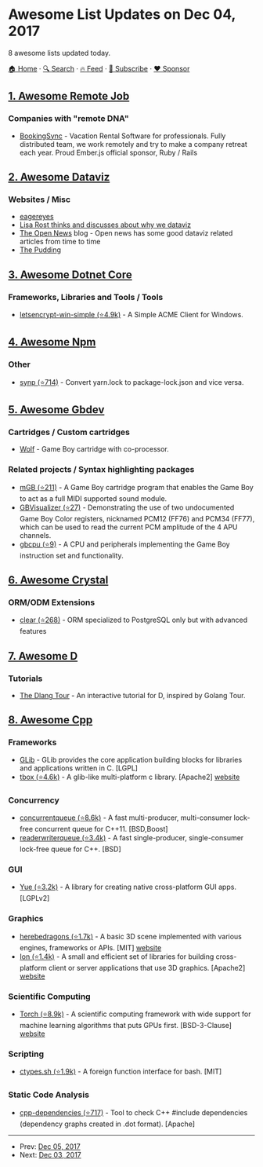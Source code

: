 # Awesome List Updates on Dec 04, 2017

8 awesome lists updated today.

[🏠 Home](/README.md) · [🔍 Search](https://www.trackawesomelist.com/search/) · [🔥 Feed](https://www.trackawesomelist.com/rss.xml) · [📮 Subscribe](https://trackawesomelist.us17.list-manage.com/subscribe?u=d2f0117aa829c83a63ec63c2f&id=36a103854c) · [❤️  Sponsor](https://github.com/sponsors/theowenyoung)



## [1. Awesome Remote Job](/content/lukasz-madon/awesome-remote-job/README.md)

### Companies with "remote DNA"

*   [BookingSync](https://www.bookingsync.com/en/jobs) - Vacation Rental Software for professionals. Fully distributed team, we work remotely and try to make a company retreat each year. Proud Ember.js official sponsor, Ruby / Rails

## [2. Awesome Dataviz](/content/javierluraschi/awesome-dataviz/README.md)

### Websites / Misc

*   [eagereyes](https://eagereyes.org/)
*   [Lisa Rost thinks and discusses about why we dataviz](https://lisacharlotterost.github.io/)
*   [The Open News](https://source.opennews.org/articles/) blog -  Open news has some good dataviz related articles from time to time
*   [The Pudding](https://pudding.cool/)

## [3. Awesome Dotnet Core](/content/thangchung/awesome-dotnet-core/README.md)

### Frameworks, Libraries and Tools / Tools

*   [letsencrypt-win-simple (⭐4.9k)](https://github.com/Lone-Coder/letsencrypt-win-simple) - A Simple ACME Client for Windows.

## [4. Awesome Npm](/content/sindresorhus/awesome-npm/README.md)

### Other

*   [synp (⭐714)](https://github.com/imsnif/synp) - Convert yarn.lock to package-lock.json and vice versa.

## [5. Awesome Gbdev](/content/gbdev/awesome-gbdev/README.md)

### Cartridges / Custom cartridges

*   [Wolf](http://www.happydaze.se/wolf/) - Game Boy cartridge with co-processor.

### Related projects / Syntax highlighting packages

*   [mGB (⭐211)](https://github.com/trash80/mGB) - A Game Boy cartridge program that enables the Game Boy to act as a full MIDI supported sound module.
*   [GBVisualizer (⭐27)](https://github.com/LIJI32/GBVisualizer) - Demonstrating the use of two undocumented Game Boy Color registers, nicknamed PCM12 (FF76) and PCM34 (FF77), which can be used to read the current PCM amplitude of the 4 APU channels.
*   [gbcpu (⭐9)](https://github.com/jdeblese/gbcpu) - A CPU and peripherals implementing the Game Boy instruction set and functionality.

## [6. Awesome Crystal](/content/veelenga/awesome-crystal/README.md)

### ORM/ODM Extensions

*   [clear (⭐268)](https://github.com/anykeyh/clear) - ORM specialized to PostgreSQL only but with advanced features

## [7. Awesome D](/content/dlang-community/awesome-d/README.md)

### Tutorials

*   [The Dlang Tour](https://tour.dlang.org/) - An interactive tutorial for D, inspired by Golang Tour.

## [8. Awesome Cpp](/content/fffaraz/awesome-cpp/README.md)

### Frameworks

*   [GLib](https://wiki.gnome.org/Projects/GLib) - GLib provides the core application building blocks for libraries and applications written in C. \[LGPL]
*   [tbox (⭐4.6k)](https://github.com/tboox/tbox) - A glib-like multi-platform c library. \[Apache2] [website](http://tboox.org/)

### Concurrency

*   [concurrentqueue (⭐8.6k)](https://github.com/cameron314/concurrentqueue) - A fast multi-producer, multi-consumer lock-free concurrent queue for C++11. \[BSD,Boost]
*   [readerwriterqueue (⭐3.4k)](https://github.com/cameron314/readerwriterqueue) - A fast single-producer, single-consumer lock-free queue for C++. \[BSD]

### GUI

*   [Yue (⭐3.2k)](https://github.com/yue/yue) - A library for creating native cross-platform GUI apps. \[LGPLv2]

### Graphics

*   [herebedragons (⭐1.7k)](https://github.com/kosua20/herebedragons) - A basic 3D scene implemented with various engines, frameworks or APIs. \[MIT] [website](http://simonrodriguez.fr/dragon/)
*   [Ion (⭐1.4k)](https://github.com/google/ion) - A small and efficient set of libraries for building cross-platform client or server applications that use 3D graphics. \[Apache2] [website](https://google.github.io/ion/)

### Scientific Computing

*   [Torch (⭐8.9k)](https://github.com/torch/torch7) - A scientific computing framework with wide support for machine learning algorithms that puts GPUs first. \[BSD-3-Clause] [website](http://torch.ch/)

### Scripting

*   [ctypes.sh (⭐1.9k)](https://github.com/taviso/ctypes.sh) - A foreign function interface for bash. \[MIT]

### Static Code Analysis

*   [cpp-dependencies (⭐717)](https://github.com/tomtom-international/cpp-dependencies) - Tool to check C++ #include dependencies (dependency graphs created in .dot format). \[Apache]

---

- Prev: [Dec 05, 2017](/content/2017/12/05/README.md)
- Next: [Dec 03, 2017](/content/2017/12/03/README.md)